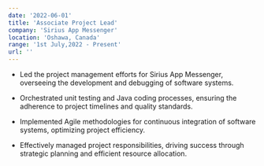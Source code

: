 ```yaml
---
date: '2022-06-01'
title: 'Associate Project Lead'
company: 'Sirius App Messenger'
location: 'Oshawa, Canada'
range: '1st July,2022 - Present'
url: ''
---
```


- Led the project management efforts for Sirius App Messenger, overseeing the development and debugging of software systems.

- Orchestrated unit testing and Java coding processes, ensuring the adherence to project timelines and quality standards.

- Implemented Agile methodologies for continuous integration of software systems, optimizing project efficiency.

- Effectively managed project responsibilities, driving success through strategic planning and efficient resource allocation.
